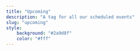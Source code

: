 ```yaml
---
title: "Upcoming"
description: "A tag for all our scheduled events"
slug: "upcoming"
style:
    background: "#2a9d8f"
    color: "#fff"
---
```

